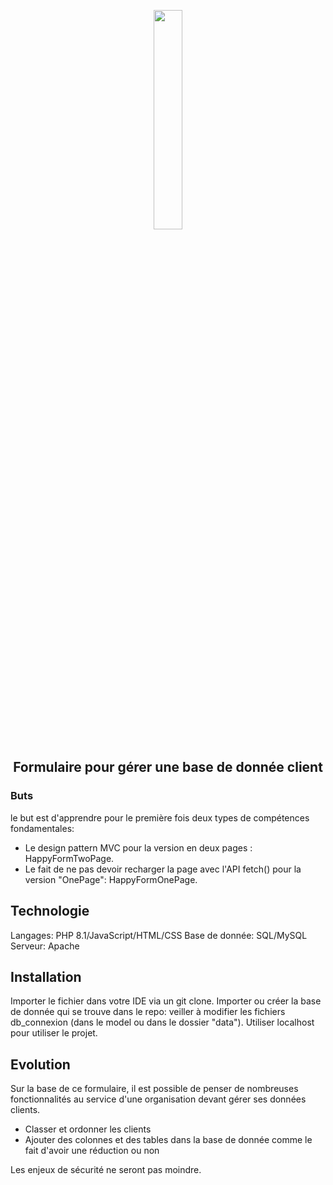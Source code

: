 <p align="center">
  <img width="30%" src="https://images.unsplash.com/photo-1556742049-0cfed4f6a45d?ixlib=rb-1.2.1&ixid=MnwxMjA3fDB8MHxwaG90by1wYWdlfHx8fGVufDB8fHx8&auto=format&fit=crop&w=1170&q=80" />
</p>

## <p align="center"> Formulaire pour gérer une base de donnée client </p>

### Buts

le but est d'apprendre pour le première fois deux types de compétences fondamentales:
- Le design pattern MVC pour la version en deux pages : HappyFormTwoPage.
- Le fait de ne pas devoir recharger la page avec l'API fetch() pour la version "OnePage": HappyFormOnePage.

## Technologie

Langages: PHP 8.1/JavaScript/HTML/CSS
Base de donnée: SQL/MySQL
Serveur: Apache

## Installation

Importer le fichier dans votre IDE via un git clone.
Importer ou créer la base de donnée qui se trouve dans le repo: veiller à modifier les fichiers db_connexion (dans le model ou dans le dossier "data").
Utiliser localhost pour utiliser le projet. 

## Evolution 

Sur la base de ce formulaire, il est possible de penser de nombreuses fonctionnalités au service d'une organisation devant gérer ses données clients.
- Classer et ordonner les clients
- Ajouter des colonnes et des tables dans la base de donnée comme le fait d'avoir une réduction ou non

Les enjeux de sécurité ne seront pas moindre. 
